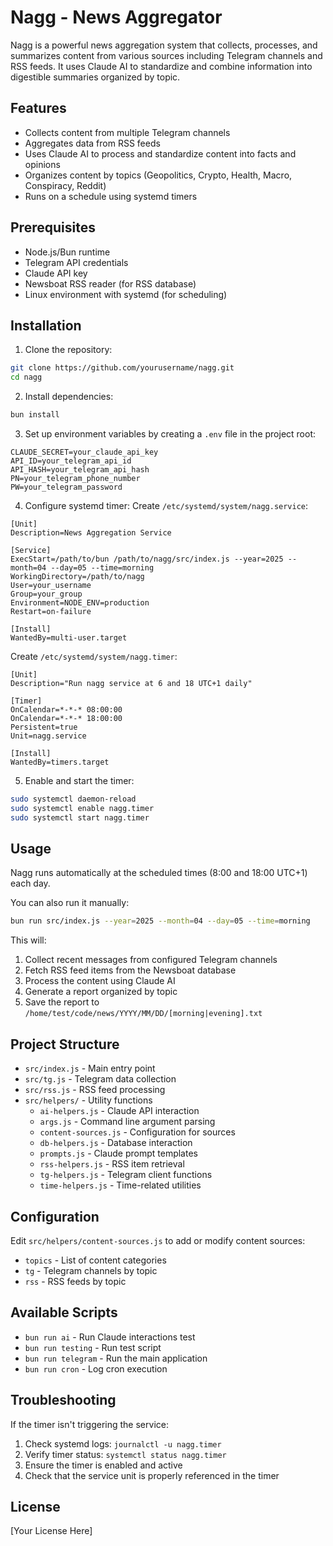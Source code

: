# Nagg - News Aggregator

Nagg is a powerful news aggregation system that collects, processes, and summarizes content from various sources including Telegram channels and RSS feeds. It uses Claude AI to standardize and combine information into digestible summaries organized by topic.

## Features

- Collects content from multiple Telegram channels
- Aggregates data from RSS feeds
- Uses Claude AI to process and standardize content into facts and opinions
- Organizes content by topics (Geopolitics, Crypto, Health, Macro, Conspiracy, Reddit)
- Runs on a schedule using systemd timers

## Prerequisites

- Node.js/Bun runtime
- Telegram API credentials
- Claude API key
- Newsboat RSS reader (for RSS database)
- Linux environment with systemd (for scheduling)

## Installation

1. Clone the repository:
```bash
git clone https://github.com/yourusername/nagg.git
cd nagg
```

2. Install dependencies:
```bash
bun install
```

3. Set up environment variables by creating a `.env` file in the project root:
```
CLAUDE_SECRET=your_claude_api_key
API_ID=your_telegram_api_id
API_HASH=your_telegram_api_hash
PN=your_telegram_phone_number
PW=your_telegram_password
```

4. Configure systemd timer:
   Create `/etc/systemd/system/nagg.service`:
```
[Unit]
Description=News Aggregation Service

[Service]
ExecStart=/path/to/bun /path/to/nagg/src/index.js --year=2025 --month=04 --day=05 --time=morning
WorkingDirectory=/path/to/nagg
User=your_username
Group=your_group
Environment=NODE_ENV=production
Restart=on-failure

[Install]
WantedBy=multi-user.target
```

   Create `/etc/systemd/system/nagg.timer`:
```
[Unit]
Description="Run nagg service at 6 and 18 UTC+1 daily"

[Timer]
OnCalendar=*-*-* 08:00:00
OnCalendar=*-*-* 18:00:00
Persistent=true
Unit=nagg.service

[Install]
WantedBy=timers.target
```

5. Enable and start the timer:
```bash
sudo systemctl daemon-reload
sudo systemctl enable nagg.timer
sudo systemctl start nagg.timer
```

## Usage

Nagg runs automatically at the scheduled times (8:00 and 18:00 UTC+1) each day. 

You can also run it manually:

```bash
bun run src/index.js --year=2025 --month=04 --day=05 --time=morning
```

This will:
1. Collect recent messages from configured Telegram channels
2. Fetch RSS feed items from the Newsboat database
3. Process the content using Claude AI
4. Generate a report organized by topic
5. Save the report to `/home/test/code/news/YYYY/MM/DD/[morning|evening].txt`

## Project Structure

- `src/index.js` - Main entry point
- `src/tg.js` - Telegram data collection
- `src/rss.js` - RSS feed processing
- `src/helpers/` - Utility functions
  - `ai-helpers.js` - Claude API interaction
  - `args.js` - Command line argument parsing
  - `content-sources.js` - Configuration for sources
  - `db-helpers.js` - Database interaction
  - `prompts.js` - Claude prompt templates
  - `rss-helpers.js` - RSS item retrieval
  - `tg-helpers.js` - Telegram client functions
  - `time-helpers.js` - Time-related utilities

## Configuration

Edit `src/helpers/content-sources.js` to add or modify content sources:

- `topics` - List of content categories
- `tg` - Telegram channels by topic
- `rss` - RSS feeds by topic

## Available Scripts

- `bun run ai` - Run Claude interactions test
- `bun run testing` - Run test script
- `bun run telegram` - Run the main application
- `bun run cron` - Log cron execution

## Troubleshooting

If the timer isn't triggering the service:
1. Check systemd logs: `journalctl -u nagg.timer`
2. Verify timer status: `systemctl status nagg.timer`
3. Ensure the timer is enabled and active
4. Check that the service unit is properly referenced in the timer

## License

[Your License Here]
